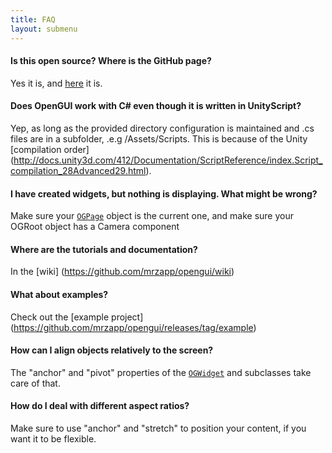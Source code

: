 ```yaml
---
title: FAQ
layout: submenu
---
```


#### Is this open source? Where is the GitHub page?
Yes it is, and [here](http://github.com/mrzapp/opengui) it is.

#### Does OpenGUI work with C# even though it is written in UnityScript?
Yep, as long as the provided directory configuration is maintained and .cs files are in a subfolder, .e.g /Assets/Scripts. This is because of the Unity [compilation order] (http://docs.unity3d.com/412/Documentation/ScriptReference/index.Script_compilation_28Advanced29.html).

#### I have created widgets, but nothing is displaying. What might be wrong?
Make sure your [`OGPage`](https://github.com/mrzapp/opengui/wiki/OGPage) object is the current one, and make sure your OGRoot object has a Camera component

#### Where are the tutorials and documentation?
In the [wiki] (https://github.com/mrzapp/opengui/wiki)  

#### What about examples?
Check out the [example project] (https://github.com/mrzapp/opengui/releases/tag/example)

#### How can I align objects relatively to the screen?
The "anchor" and "pivot" properties of the [`OGWidget`](https://github.com/mrzapp/opengui/wiki/OGWidget) and subclasses take care of that.  

#### How do I deal with different aspect ratios?
Make sure to use "anchor" and "stretch" to position your content, if you want it to be flexible.
